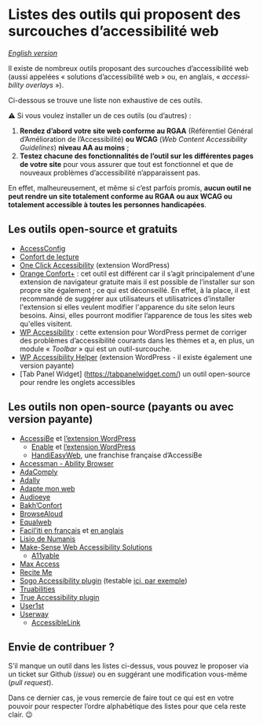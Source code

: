 # Listes des outils qui proposent des surcouches d’accessibilité web

<i lang="en">[English version](readme-en.md)</i>

Il existe de nombreux outils proposant des surcouches d’accessibilité web (aussi appelées « solutions d’accessibilité web » ou, en anglais, « <i lang="en">accessibility overlays</i> »).

Ci-dessous se trouve une liste non exhaustive de ces outils.

⚠️ Si vous voulez installer un de ces outils (ou d’autres) :

1. **Rendez d’abord votre site web conforme au RGAA** (Référentiel Général d’Amélioration de l’Accessibilité) **ou WCAG** (<i lang="en">Web Content Accessibility Guidelines</i>) **niveau AA au moins** ;
1. **Testez chacune des fonctionnalités de l’outil sur les différentes pages de votre site** pour vous assurer que tout est fonctionnel et que de nouveaux problèmes d’accessibilité n’apparaissent pas.

En effet, malheureusement, et même si c’est parfois promis, **aucun outil ne peut rendre un site totalement conforme au RGAA ou aux WCAG ou totalement accessible à toutes les personnes handicapées**.

## Les outils open-source et gratuits

- [AccessConfig](https://accessconfig.a11y.fr/)
- [Confort de lecture](http://www.confortdelecture.org/)
- [One Click Accessibility](https://wordpress.org/plugins/pojo-accessibility/) (extension WordPress)
- [Orange Confort+](https://confort-plus.orange.com/) : cet outil est différent car il s’agit principalement d'une extension de navigateur gratuite mais il est possible de l’installer sur son propre site également ; ce qui est déconseillé. En effet, à la place, il est recommandé de suggérer aux utilisateurs et utilisatrices d’installer l'extension si elles veulent modifier l'apparence du site selon leurs besoins. Ainsi, elles pourront modifier l’apparence de tous les sites web qu'elles visitent.
- [WP Accessibility](https://wordpress.org/plugins/wp-accessibility/) : cette extension pour WordPress permet de corriger des problèmes d’accessibilité courants dans les thèmes et a, en plus, un module « <i lang="en">Toolbar</i> » qui est un outil-surcouche.
- [WP Accessibility Helper](https://wordpress.org/plugins/wp-accessibility-helper/) (extension WordPress - il existe également une version payante)
- [Tab Panel Widget] (https://tabpanelwidget.com/) un outil open-source pour rendre les onglets accessibles

## Les outils non open-source (payants ou avec version payante)

- [AccessiBe](https://accessibe.com/) et [l’extension WordPress](https://wordpress.org/plugins/accessibe/)
    - [Enable](https://enablemysite.com/) et [l’extension WordPress](https://wordpress.org/plugins/enable-accessibility/)
    - [HandiEasyWeb](https://handieasy.com/content/13quest-ce-que-handieasyweb), une franchise française d’AccessiBe
- [Accessman - Ability Browser](http://www.access-man.com/quest-ce-que-ability-browser/)
- [AdaComply](https://getadacomply.com/)
- [Adally](https://adally.com/)
- [Adapte mon web](https://adaptemonweb.fr/)
- [Audioeye](https://www.audioeye.com/)
- [Bakh’Confort](https://bakhtech.com/)
- [BrowseAloud](https://www.texthelp.com/en-gb/products/browsealoud/)
- [Equalweb](https://www.equalweb.com/)
- [Facil’iti en français](https://www.facil-iti.fr/) et [en anglais](https://www.facil-iti.com/)
- [Lisio de Numanis](http://numanis.net/)
- [Make-Sense Web Accessibility Solutions](https://mk-sense.com/)
    - [A11yable](https://allyable.com/)
- [Max Access](https://maxaccess.io/)
- [Recite Me](https://reciteme.com/)
- [Sogo Accessibility plugin](https://pluginsmarket.com/downloads/accessibility-plugin/) (testable [ici, par exemple](https://femmesautistesfrancophones.com/))
- [Truabilities](https://truabilities.com/)
- [True Accessibility plugin](https://trueaccessibility.com/solutions/accessibility-plugin/)
- [User1st](https://www.user1st.com/)
- [Userway](https://userway.org/)
    - [AccessibleLink](https://www.accessiblelink.com/)

## Envie de contribuer ?

S’il manque un outil dans les listes ci-dessus, vous pouvez le proposer via un ticket sur Github (<i lang="en">issue</i>) ou en suggérant une modification vous-même (<i lang="en">pull request</i>).

Dans ce dernier cas, je vous remercie de faire tout ce qui est en votre pouvoir pour respecter l’ordre alphabétique des listes pour que cela reste clair. 😉
